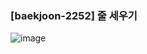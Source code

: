 ### [baekjoon-2252] 줄 세우기

![image](https://user-images.githubusercontent.com/22045163/90795565-29b3fa00-e349-11ea-8826-87ae8ec18053.png)